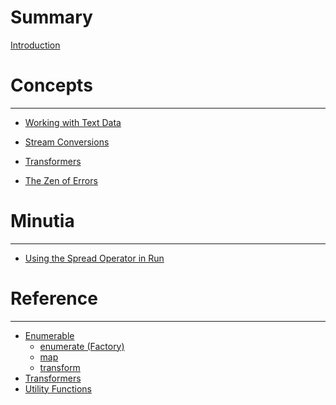# Summary

[Introduction](./introduction.md)

# Concepts

---

- [Working with Text Data](./text-data.md)

- [Stream Conversions](./conversions.md)
- [Transformers](./transform.md)
- [The Zen of Errors](./errors.md)

# Minutia

---

- [Using the Spread Operator in Run](./spread.md)

# Reference

---

- [Enumerable](enumerable.md)
  - [enumerate (Factory)](./enumerate.md)
  - [map]()
  - [transform]()
- [Transformers](./transformers.md)
- [Utility Functions](./utility.md)
